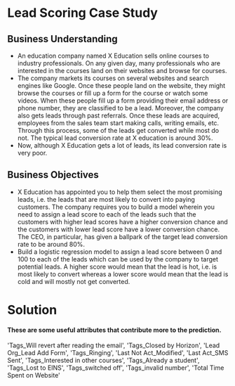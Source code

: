 # Lead Scoring Case Study 
## Business Understanding 
* An education company named X Education sells online courses to industry professionals. On any given day, many professionals who are interested in the courses land on their websites and browse for courses. 
* The company markets its courses on several websites and search engines like Google. Once these people land on the website, they might browse the courses or fill up a form for the course or watch some videos. When these people fill up a form providing their email address or phone number, they are classified to be a lead. Moreover, the company also gets leads through past referrals. Once these leads are acquired, employees from the sales team start making calls, writing emails, etc. Through this process, some of the leads get converted while most do not. The typical lead conversion rate at X education is around 30%. 
* Now, although X Education gets a lot of leads, its lead conversion rate is very poor. 

## Business Objectives 
* X Education has appointed you to help them select the most promising leads, i.e. the leads that are most likely to convert into paying customers. The company requires you to build a model wherein you need to assign a lead score to each of the leads such that the customers with higher lead scores have a higher conversion chance and the customers with lower lead score have a lower conversion chance. The CEO, in particular, has given a ballpark of the target lead conversion rate to be around 80%.
* Build a logistic regression model to assign a lead score between 0 and 100 to each of the leads which can be used by the company to target potential leads. A higher score would mean that the lead is hot, i.e. is most likely to convert whereas a lower score would mean that the lead is cold and will mostly not get converted.

# Solution 
#### These are some useful attributes that contribute more to the prediction.
'Tags_Will revert after reading the email',
'Tags_Closed by Horizon',
'Lead Org_Lead Add Form',
'Tags_Ringing',
'Last Not Act_Modified',
'Last Act_SMS Sent',
'Tags_Interested in other courses',
'Tags_Already a student',
'Tags_Lost to EINS',
'Tags_switched off',
'Tags_invalid number',
'Total Time Spent on Website'

